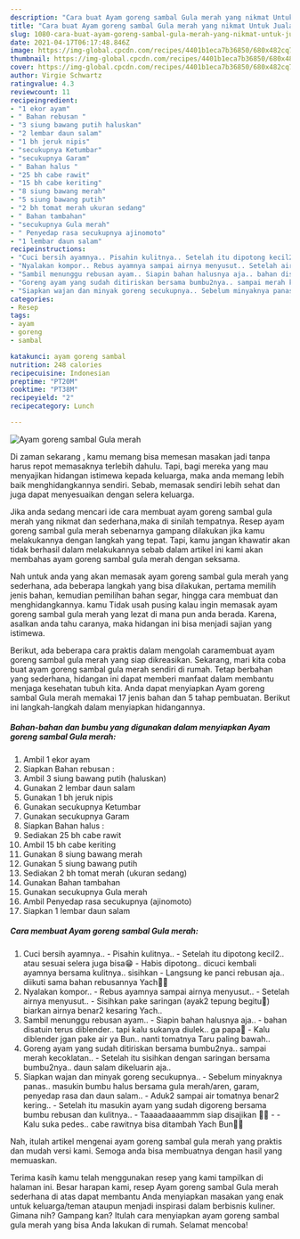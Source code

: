 ```yaml
---
description: "Cara buat Ayam goreng sambal Gula merah yang nikmat Untuk Jualan"
title: "Cara buat Ayam goreng sambal Gula merah yang nikmat Untuk Jualan"
slug: 1080-cara-buat-ayam-goreng-sambal-gula-merah-yang-nikmat-untuk-jualan
date: 2021-04-17T06:17:48.846Z
image: https://img-global.cpcdn.com/recipes/4401b1eca7b36850/680x482cq70/ayam-goreng-sambal-gula-merah-foto-resep-utama.jpg
thumbnail: https://img-global.cpcdn.com/recipes/4401b1eca7b36850/680x482cq70/ayam-goreng-sambal-gula-merah-foto-resep-utama.jpg
cover: https://img-global.cpcdn.com/recipes/4401b1eca7b36850/680x482cq70/ayam-goreng-sambal-gula-merah-foto-resep-utama.jpg
author: Virgie Schwartz
ratingvalue: 4.3
reviewcount: 11
recipeingredient:
- "1 ekor ayam"
- " Bahan rebusan "
- "3 siung bawang putih haluskan"
- "2 lembar daun salam"
- "1 bh jeruk nipis"
- "secukupnya Ketumbar"
- "secukupnya Garam"
- " Bahan halus "
- "25 bh cabe rawit"
- "15 bh cabe keriting"
- "8 siung bawang merah"
- "5 siung bawang putih"
- "2 bh tomat merah ukuran sedang"
- " Bahan tambahan"
- "secukupnya Gula merah"
- " Penyedap rasa secukupnya ajinomoto"
- "1 lembar daun salam"
recipeinstructions:
- "Cuci bersih ayamnya.. Pisahin kulitnya.. Setelah itu dipotong kecil2.. atau sesuai selera juga bisa😁 Habis dipotong.. dicuci kembali ayamnya bersama kulitnya.. sisihkan Langsung ke panci rebusan aja.. diikuti sama bahan rebusannya Yach🙏🤗"
- "Nyalakan kompor.. Rebus ayamnya sampai airnya menyusut.. Setelah airnya menyusut.. Sisihkan pake saringan (ayak2 tepung begitu🙈) biarkan airnya benar2 kesaring Yach.."
- "Sambil menunggu rebusan ayam.. Siapin bahan halusnya aja.. bahan disatuin terus diblender.. tapi kalu sukanya diulek.. ga papa🙏 Kalu diblender jgan pake air ya Bun.. nanti tomatnya Taru paling bawah.."
- "Goreng ayam yang sudah ditiriskan bersama bumbu2nya.. sampai merah kecoklatan.. Setelah itu sisihkan dengan saringan bersama bumbu2nya.. daun salam dikeluarin aja.."
- "Siapkan wajan dan minyak goreng secukupnya.. Sebelum minyaknya panas.. masukin bumbu halus bersama gula merah/aren, garam, penyedap rasa dan daun salam.. Aduk2 sampai air tomatnya benar2 kering.. Setelah itu masukin ayam yang sudah digoreng bersama bumbu rebusan dan kulitnya.. Taaaadaaaammm siap disajikan 🤗🤗  Kalu suka pedes.. cabe rawitnya bisa ditambah Yach Bun🙏🙏"
categories:
- Resep
tags:
- ayam
- goreng
- sambal

katakunci: ayam goreng sambal 
nutrition: 248 calories
recipecuisine: Indonesian
preptime: "PT20M"
cooktime: "PT38M"
recipeyield: "2"
recipecategory: Lunch

---
```



![Ayam goreng sambal Gula merah](https://img-global.cpcdn.com/recipes/4401b1eca7b36850/680x482cq70/ayam-goreng-sambal-gula-merah-foto-resep-utama.jpg)

Di zaman  sekarang , kamu memang bisa memesan masakan jadi tanpa harus repot memasaknya terlebih dahulu. Tapi, bagi mereka yang mau menyajikan hidangan istimewa kepada keluarga, maka anda memang lebih baik menghidangkannya sendiri. Sebab, memasak sendiri lebih sehat dan juga dapat menyesuaikan dengan selera keluarga.

Jika anda sedang mencari ide cara membuat ayam goreng sambal gula merah yang nikmat dan sederhana,maka di sinilah tempatnya. Resep ayam goreng sambal gula merah  sebenarnya gampang dilakukan jika kamu melakukannya dengan langkah yang tepat. Tapi, kamu jangan khawatir akan tidak berhasil dalam melakukannya 
sebab dalam artikel ini kami akan membahas ayam goreng sambal gula merah dengan seksama.  



Nah untuk anda yang akan memasak ayam goreng sambal gula merah yang sederhana, ada beberapa langkah yang bisa dilakukan, pertama memilih jenis bahan, kemudian pemilihan bahan segar, hingga cara membuat dan menghidangkannya. kamu Tidak usah pusing kalau ingin memasak ayam goreng sambal gula merah yang lezat di mana pun anda berada. Karena, asalkan anda  tahu caranya, maka hidangan ini bisa menjadi sajian yang istimewa.

Berikut, ada beberapa cara praktis  dalam mengolah caramembuat ayam goreng sambal gula merah yang siap dikreasikan. Sekarang, mari kita coba buat ayam goreng sambal gula merah sendiri di rumah. Tetap berbahan yang sederhana, hidangan ini dapat memberi manfaat dalam membantu menjaga kesehatan tubuh kita. Anda dapat menyiapkan Ayam goreng sambal Gula merah memakai 17 jenis bahan dan 5 tahap pembuatan. Berikut ini langkah-langkah dalam menyiapkan hidangannya.

<!--inarticleads1-->

##### Bahan-bahan dan bumbu yang digunakan dalam menyiapkan Ayam goreng sambal Gula merah:

1. Ambil 1 ekor ayam
1. Siapkan  Bahan rebusan :
1. Ambil 3 siung bawang putih (haluskan)
1. Gunakan 2 lembar daun salam
1. Gunakan 1 bh jeruk nipis
1. Gunakan secukupnya Ketumbar
1. Gunakan secukupnya Garam
1. Siapkan  Bahan halus :
1. Sediakan 25 bh cabe rawit
1. Ambil 15 bh cabe keriting
1. Gunakan 8 siung bawang merah
1. Gunakan 5 siung bawang putih
1. Sediakan 2 bh tomat merah (ukuran sedang)
1. Gunakan  Bahan tambahan
1. Gunakan secukupnya Gula merah
1. Ambil  Penyedap rasa secukupnya (ajinomoto)
1. Siapkan 1 lembar daun salam




<!--inarticleads2-->

##### Cara membuat Ayam goreng sambal Gula merah:

1. Cuci bersih ayamnya.. - Pisahin kulitnya.. - Setelah itu dipotong kecil2.. atau sesuai selera juga bisa😁 - Habis dipotong.. dicuci kembali ayamnya bersama kulitnya.. sisihkan - Langsung ke panci rebusan aja.. diikuti sama bahan rebusannya Yach🙏🤗
1. Nyalakan kompor.. - Rebus ayamnya sampai airnya menyusut.. - Setelah airnya menyusut.. - Sisihkan pake saringan (ayak2 tepung begitu🙈) biarkan airnya benar2 kesaring Yach..
1. Sambil menunggu rebusan ayam.. - Siapin bahan halusnya aja.. - bahan disatuin terus diblender.. tapi kalu sukanya diulek.. ga papa🙏 - Kalu diblender jgan pake air ya Bun.. nanti tomatnya Taru paling bawah..
1. Goreng ayam yang sudah ditiriskan bersama bumbu2nya.. sampai merah kecoklatan.. - Setelah itu sisihkan dengan saringan bersama bumbu2nya.. daun salam dikeluarin aja..
1. Siapkan wajan dan minyak goreng secukupnya.. - Sebelum minyaknya panas.. masukin bumbu halus bersama gula merah/aren, garam, penyedap rasa dan daun salam.. - Aduk2 sampai air tomatnya benar2 kering.. - Setelah itu masukin ayam yang sudah digoreng bersama bumbu rebusan dan kulitnya.. - Taaaadaaaammm siap disajikan 🤗🤗 -  - Kalu suka pedes.. cabe rawitnya bisa ditambah Yach Bun🙏🙏




Nah, itulah artikel mengenai  ayam goreng sambal gula merah  yang praktis dan mudah versi kami. Semoga anda bisa membuatnya dengan hasil yang memuaskan. 

Terima kasih kamu telah menggunakan resep yang kami tampilkan di halaman ini. Besar harapan kami, resep  Ayam goreng sambal Gula merah sederhana di atas dapat membantu Anda menyiapkan masakan yang enak untuk keluarga/teman ataupun menjadi inspirasi dalam berbisnis kuliner. Gimana nih? Gampang kan? Itulah cara menyiapkan ayam goreng sambal gula merah yang bisa Anda lakukan di rumah. Selamat mencoba!

